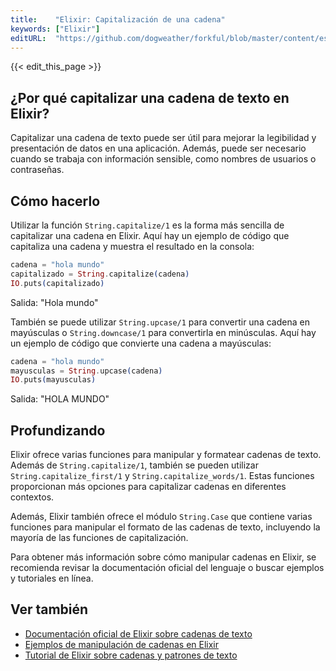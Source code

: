 ```yaml
---
title:    "Elixir: Capitalización de una cadena"
keywords: ["Elixir"]
editURL:  "https://github.com/dogweather/forkful/blob/master/content/es/elixir/capitalizing-a-string.md"
---
```


{{< edit_this_page >}}

## ¿Por qué capitalizar una cadena de texto en Elixir?

Capitalizar una cadena de texto puede ser útil para mejorar la legibilidad y presentación de datos en una aplicación. Además, puede ser necesario cuando se trabaja con información sensible, como nombres de usuarios o contraseñas.

## Cómo hacerlo

Utilizar la función `String.capitalize/1` es la forma más sencilla de capitalizar una cadena en Elixir. Aquí hay un ejemplo de código que capitaliza una cadena y muestra el resultado en la consola:

```Elixir 
cadena = "hola mundo"
capitalizado = String.capitalize(cadena)
IO.puts(capitalizado)
```

Salida: "Hola mundo"

También se puede utilizar `String.upcase/1` para convertir una cadena en mayúsculas o `String.downcase/1` para convertirla en minúsculas. Aquí hay un ejemplo de código que convierte una cadena a mayúsculas:

```Elixir 
cadena = "hola mundo"
mayusculas = String.upcase(cadena)
IO.puts(mayusculas)
```

Salida: "HOLA MUNDO"

## Profundizando

Elixir ofrece varias funciones para manipular y formatear cadenas de texto. Además de `String.capitalize/1`, también se pueden utilizar `String.capitalize_first/1` y `String.capitalize_words/1`. Estas funciones proporcionan más opciones para capitalizar cadenas en diferentes contextos.

Además, Elixir también ofrece el módulo `String.Case` que contiene varias funciones para manipular el formato de las cadenas de texto, incluyendo la mayoría de las funciones de capitalización.

Para obtener más información sobre cómo manipular cadenas en Elixir, se recomienda revisar la documentación oficial del lenguaje o buscar ejemplos y tutoriales en línea.

## Ver también

- [Documentación oficial de Elixir sobre cadenas de texto](https://elixir-lang.org/getting-started/string.html)
- [Ejemplos de manipulación de cadenas en Elixir](https://blog.lelonek.me/elixir-strings-in-depth-4ef7a4188aaa)
- [Tutorial de Elixir sobre cadenas y patrones de texto](https://elixirschool.com/es/lessons/basics/basics/#cadenas-y-patrones-de-texto-en-elixir)